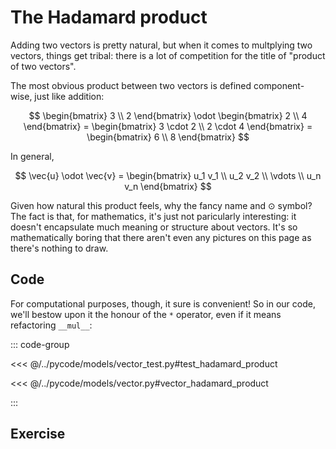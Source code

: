 # The Hadamard product

Adding two vectors is pretty natural, but when it comes to multplying two
vectors, things get tribal: there is a lot of competition for the title of
"product of two vectors".

The most obvious product between two vectors is defined component-wise, just
like addition:

$$
\begin{bmatrix} 3 \\ 2 \end{bmatrix} \odot \begin{bmatrix} 2 \\ 4 \end{bmatrix}
= \begin{bmatrix} 3 \cdot 2 \\ 2 \cdot 4 \end{bmatrix}
= \begin{bmatrix} 6 \\ 8 \end{bmatrix}
$$

In general,

$$
\vec{u} \odot \vec{v}
= \begin{bmatrix} u_1 v_1 \\ u_2 v_2 \\ \vdots \\ u_n v_n \end{bmatrix}
$$

Given how natural this product feels, why the fancy name and $\odot$ symbol? The
fact is that, for mathematics, it's just not paricularly interesting: it doesn't
encapsulate much meaning or structure about vectors. It's so mathematically
boring that there aren't even any pictures on this page as there's nothing to
draw.

## Code

For computational purposes, though, it sure is convenient! So in our code, we'll
bestow upon it the honour of the `*` operator, even if it means refactoring
`__mul__`:

::: code-group

<<< @/../pycode/models/vector_test.py#test_hadamard_product

<<< @/../pycode/models/vector.py#vector_hadamard_product

:::

## Exercise

<Exercise id="hadamard-product" />
